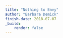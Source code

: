 ```yaml
---
title: "Nothing to Envy"
author: "Barbara Demick"
finish-date: 2018-07-07
_build:
    render: false
---
```


